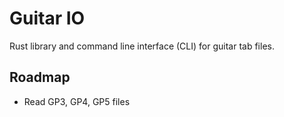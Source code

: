 # Guitar IO

Rust library and command line interface (CLI) for guitar tab files.

## Roadmap

* Read GP3, GP4, GP5 files

